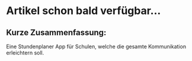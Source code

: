 # Artikel schon bald verfügbar...

## Kurze Zusammenfassung:
Eine Stundenplaner App für Schulen, welche die gesamte Kommunikation erleichtern soll.